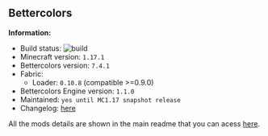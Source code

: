 ## Bettercolors

**Information:**
- Build status: ![build](https://img.shields.io/github/workflow/status/lilgallon/Bettercolors/Build%20MC1.17.1_fabric)
- Minecraft version: `1.17.1`
- Bettercolors version: `7.4.1`
- Fabric: 
    - Loader: `0.10.8` (compatible >=0.9.0)
- Bettercolors Engine version: `1.1.0`
- Maintained: `yes until MC1.17 snapshot release`
- Changelog: [here](CHANGELOG.MD)


All the mods details are shown in the main readme that you can acess [here](https://github.com/lilgallon/Bettercolors).
